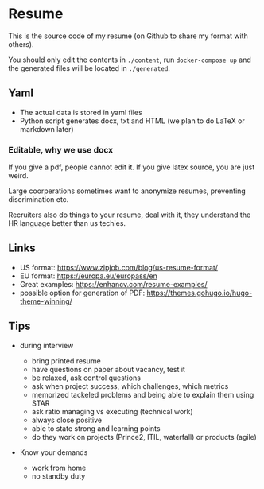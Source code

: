 # Resume

This is the source code of my resume
(on Github to share my format with others).

You should only edit the contents in `./content`,
run `docker-compose up`
and the generated files will be located in `./generated`.

## Yaml
<!--
Initially this was all LaTeX based,
but when I started working as a freelancer,
people asked for my resume in MS Word in Dutch.

My motivation for LaTeX was the decoupling
of layout from the content.
However, this was not enough.


We now have another layer of abstraction.
-->

+ The actual data is stored in yaml files
+ Python script generates docx, txt and HTML (we plan to do LaTeX or markdown later)

### Editable, why we use docx
If you give a pdf, people cannot edit it.
If you give latex source, you are just weird.

Large coorperations sometimes want to anonymize resumes,
preventing discrimination etc.

Recruiters also do things to your resume, deal with it,
they understand the HR language better than us techies.

## Links

+ US format: https://www.zipjob.com/blog/us-resume-format/
+ EU format: https://europa.eu/europass/en
+ Great examples: https://enhancv.com/resume-examples/
+ possible option for generation of PDF: https://themes.gohugo.io/hugo-theme-winning/


## Tips

- during interview
    - bring printed resume
    - have questions on paper about vacancy, test it
    - be relaxed, ask control questions
    - ask when project success, which challenges, which metrics
    - memorized tackeled problems and being able to explain them using STAR
    - ask ratio managing vs executing (technical work)
    - always close positive
    - able to state strong and learning points
    - do they work on projects (Prince2, ITIL, waterfall) or products (agile)

- Know your demands
    - work from home
    - no standby duty
